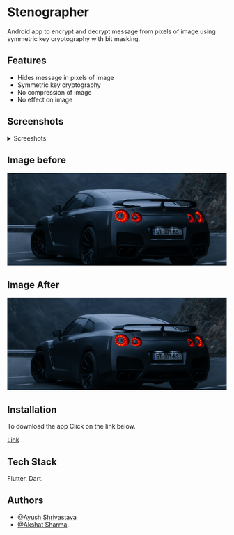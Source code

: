 
# Stenographer
Android app to encrypt and decrypt message from pixels of image using symmetric key cryptography with bit masking.

## Features

- Hides message in pixels of image
- Symmetric key cryptography
- No compression of image
- No effect on image


## Screenshots
<details><summary>Screeshots</summary>
  <img src="https://github.com/Ethical-coder/Image_cryptography/blob/main/sc/Screenshot_1631183894.png" width="200" height="400"> 
  <img src="https://github.com/Ethical-coder/Image_cryptography/blob/main/sc/Screenshot_1631184175.png" width="200" height="400"> 
  <img src="https://github.com/Ethical-coder/Image_cryptography/blob/main/sc/Screenshot_1631184190.png" width="200" height="400"> 
  <img src="https://github.com/Ethical-coder/Image_cryptography/blob/main/sc/Screenshot_1631184207.png" width="200" height="400"> 
  <img src="https://github.com/Ethical-coder/Image_cryptography/blob/main/sc/Screenshot_1631184269.png" width="200" height="400"> 
  <img src="https://github.com/Ethical-coder/Image_cryptography/blob/main/sc/Screenshot_1631184284.png" width="200" height="400"> 


</details>

## Image before
<img src="https://github.com/Ethical-coder/Image_cryptography/blob/main/sc/original.png">

## Image After 
<img src="https://github.com/Ethical-coder/Image_cryptography/blob/main/sc/stenographed.png" >

## Installation

To download the app Click on the link below.


  [Link](https://github.com/Ethical-coder/Image_cryptography/blob/main/apk/app-release.apk?raw=true)
  
## Tech Stack

Flutter, Dart.

  
## Authors

- [@Ayush Shrivastava](https://github.com/Ethical-coder)
- [@Akshat Sharma](https://github.com/coder-iota)

  
  
